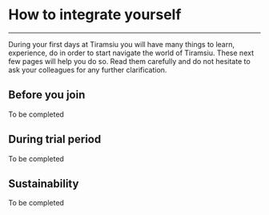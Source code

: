 # How to integrate yourself
-----------------------------------------------------------------------------

During your first days at Tiramsiu you will have many things to learn, experience, do in order to start navigate the world of Tiramsiu. These next few pages will help you do so. Read them carefully and do not hesitate to ask your colleagues for any further clarification.

## Before you join
To be completed

## During trial period
To be completed

## Sustainability
To be completed
